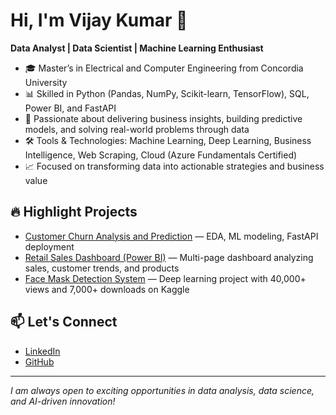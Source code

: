 # Hi, I'm Vijay Kumar 👋

**Data Analyst | Data Scientist | Machine Learning Enthusiast**

- 🎓 Master’s in Electrical and Computer Engineering from Concordia University
- 📊 Skilled in Python (Pandas, NumPy, Scikit-learn, TensorFlow), SQL, Power BI, and FastAPI
- 🚀 Passionate about delivering business insights, building predictive models, and solving real-world problems through data
- 🛠️ Tools & Technologies: Machine Learning, Deep Learning, Business Intelligence, Web Scraping, Cloud (Azure Fundamentals Certified)
- 📈 Focused on transforming data into actionable strategies and business value

## 🔥 Highlight Projects
- [Customer Churn Analysis and Prediction](https://github.com/vijaykumar1799/Customer-Churn-Prediction-Retention-Strategy) — EDA, ML modeling, FastAPI deployment
- [Retail Sales Dashboard (Power BI)](https://github.com/vijaykumar1799/Bike-Store-Sales-Analysis-Dashboard) — Multi-page dashboard analyzing sales, customer trends, and products
- [Face Mask Detection System](https://github.com/vijaykumar1799/face_mask_classifier) — Deep learning project with 40,000+ views and 7,000+ downloads on Kaggle

## 📫 Let's Connect
- [LinkedIn](https://www.linkedin.com/in/vijaykumar1997/)
- [GitHub](https://github.com/vijaykumar1799)

---

*I am always open to exciting opportunities in data analysis, data science, and AI-driven innovation!*
